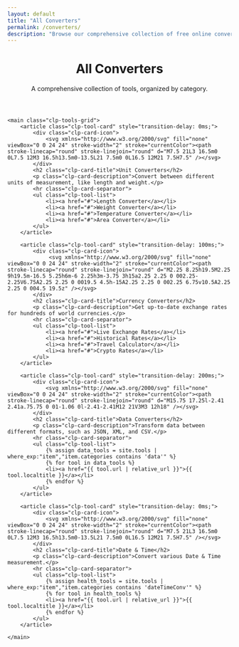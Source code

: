 ```yaml
---
layout: default
title: "All Converters"
permalink: /converters/
description: "Browse our comprehensive collection of free online converters, organized by subcategory. Find tools for units, data formats, timezones, and more."
---
```


<div class="clp-page-container">
    <header class="clp-page-header">
        <h1>All Converters</h1>
        <p>A comprehensive collection of tools, organized by category.</p>
    </header>

    <main class="clp-tools-grid">
        <article class="clp-tool-card" style="transition-delay: 0ms;">
            <div class="clp-card-icon">
                <svg xmlns="http://www.w3.org/2000/svg" fill="none" viewBox="0 0 24 24" stroke-width="2" stroke="currentColor"><path stroke-linecap="round" stroke-linejoin="round" d="M7.5 21L3 16.5m0 0L7.5 12M3 16.5h13.5m0-13.5L21 7.5m0 0L16.5 12M21 7.5H7.5" /></svg>
            </div>
            <h2 class="clp-card-title">Unit Converters</h2>
            <p class="clp-card-description">Convert between different units of measurement, like length and weight.</p>
            <hr class="clp-card-separator">
            <ul class="clp-tool-list">
                <li><a href="#">Length Converter</a></li>
                <li><a href="#">Weight Converter</a></li>
                <li><a href="#">Temperature Converter</a></li>
                <li><a href="#">Area Converter</a></li>
            </ul>
        </article>

        <article class="clp-tool-card" style="transition-delay: 100ms;">
            <div class="clp-card-icon">
                 <svg xmlns="http://www.w3.org/2000/svg" fill="none" viewBox="0 0 24 24" stroke-width="2" stroke="currentColor"><path stroke-linecap="round" stroke-linejoin="round" d="M2.25 8.25h19.5M2.25 9h19.5m-16.5 5.25h6m-6 2.25h3m-3.75 3h15a2.25 2.25 0 002.25-2.25V6.75A2.25 2.25 0 0019.5 4.5h-15A2.25 2.25 0 002.25 6.75v10.5A2.25 2.25 0 004.5 19.5z" /></svg>
            </div>
            <h2 class="clp-card-title">Currency Converters</h2>
            <p class="clp-card-description">Get up-to-date exchange rates for hundreds of world currencies.</p>
            <hr class="clp-card-separator">
            <ul class="clp-tool-list">
                <li><a href="#">Live Exchange Rates</a></li>
                <li><a href="#">Historical Rates</a></li>
                <li><a href="#">Travel Calculator</a></li>
                <li><a href="#">Crypto Rates</a></li>
            </ul>
        </article>

        <article class="clp-tool-card" style="transition-delay: 200ms;">
            <div class="clp-card-icon">
                <svg xmlns="http://www.w3.org/2000/svg" fill="none" viewBox="0 0 24 24" stroke-width="2" stroke="currentColor"><path stroke-linecap="round" stroke-linejoin="round" d="M15.75 17.25l-2.41 2.41a.75.75 0 01-1.06 0l-2.41-2.41M12 21V3M3 12h18" /></svg>
            </div>
            <h2 class="clp-card-title">Data Converters</h2>
            <p class="clp-card-description">Transform data between different formats, such as JSON, XML, and CSV.</p>
            <hr class="clp-card-separator">
            <ul class="clp-tool-list">
                {% assign data_tools = site.tools | where_exp:"item","item.categories contains 'data'" %}
                {% for tool in data_tools %}
                <li><a href="{{ tool.url | relative_url }}">{{ tool.localtitle }}</a></li>
                {% endfor %}
            </ul>
        </article>

        <article class="clp-tool-card" style="transition-delay: 0ms;">
            <div class="clp-card-icon">
                <svg xmlns="http://www.w3.org/2000/svg" fill="none" viewBox="0 0 24 24" stroke-width="2" stroke="currentColor"><path stroke-linecap="round" stroke-linejoin="round" d="M7.5 21L3 16.5m0 0L7.5 12M3 16.5h13.5m0-13.5L21 7.5m0 0L16.5 12M21 7.5H7.5" /></svg>
            </div>
            <h2 class="clp-card-title">Date & Time</h2>
            <p class="clp-card-description">Convert various Date & Time measurement.</p>
            <hr class="clp-card-separator">
            <ul class="clp-tool-list">
                {% assign health_tools = site.tools | where_exp:"item","item.categories contains 'dateTimeConv'" %}
                {% for tool in health_tools %}
                <li><a href="{{ tool.url | relative_url }}">{{ tool.localtitle }}</a></li>
                {% endfor %}
            </ul>
        </article>

    </main>
</div>

<script>
    document.addEventListener("DOMContentLoaded", () => {
        const cards = document.querySelectorAll('.clp-tool-card');
        if ("IntersectionObserver" in window) {
            const observer = new IntersectionObserver((entries) => {
                entries.forEach(entry => {
                    if (entry.isIntersecting) {
                        entry.target.classList.add('is-visible');
                        observer.unobserve(entry.target);
                    }
                });
            }, { threshold: 0.1 });
            cards.forEach(card => { observer.observe(card); });
        } else {
            cards.forEach(card => card.classList.add('is-visible'));
        }
    });
</script>